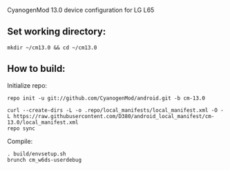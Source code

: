 CyanogenMod 13.0 device configuration for LG L65

Set working directory:
-------------

    mkdir ~/cm13.0 && cd ~/cm13.0

How to build:
-------------

Initialize repo:

    repo init -u git://github.com/CyanogenMod/android.git -b cm-13.0

    curl --create-dirs -L -o .repo/local_manifests/local_manifest.xml -O -L https://raw.githubusercontent.com/D380/android_local_manifest/cm-13.0/local_manifest.xml
    repo sync

Compile:

    . build/envsetup.sh
    brunch cm_w6ds-userdebug

